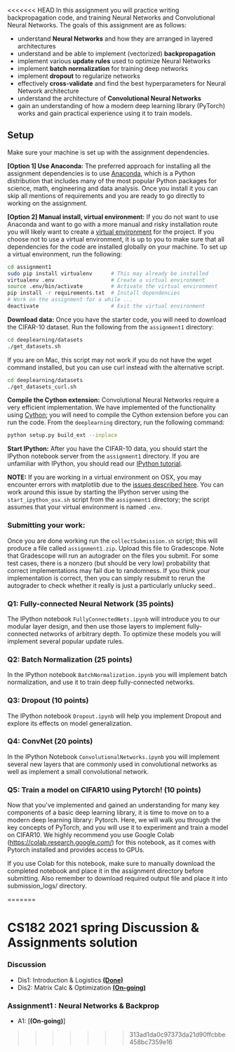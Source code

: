 <<<<<<< HEAD
In this assignment you will practice writing backpropagation code, and training
Neural Networks and Convolutional Neural Networks. The goals of this assignment
are as follows:

- understand **Neural Networks** and how they are arranged in layered
  architectures
- understand and be able to implement (vectorized) **backpropagation**
- implement various **update rules** used to optimize Neural Networks
- implement **batch normalization** for training deep networks
- implement **dropout** to regularize networks
- effectively **cross-validate** and find the best hyperparameters for Neural
  Network architecture
- understand the architecture of **Convolutional Neural Networks**
- gain an understanding of how a modern deep learning library (PyTorch) works
  and gain practical experience using it to train models.

## Setup
Make sure your machine is set up with the assignment dependencies. 

**[Option 1] Use Anaconda:**
The preferred approach for installing all the assignment dependencies is to use
[Anaconda](https://www.continuum.io/downloads), which is a Python distribution
that includes many of the most popular Python packages for science, math,
engineering and data analysis. Once you install it you can skip all mentions of
requirements and you are ready to go directly to working on the assignment.

**[Option 2] Manual install, virtual environment:**
If you do not want to use Anaconda and want to go with a more manual and risky
installation route you will likely want to create a
[virtual environment](http://docs.python-guide.org/en/latest/dev/virtualenvs/)
for the project. If you choose not to use a virtual environment, it is up to you
to make sure that all dependencies for the code are installed globally on your
machine. To set up a virtual environment, run the following:

```bash
cd assignment1
sudo pip install virtualenv      # This may already be installed
virtualenv .env                  # Create a virtual environment
source .env/bin/activate         # Activate the virtual environment
pip install -r requirements.txt  # Install dependencies
# Work on the assignment for a while ...
deactivate                       # Exit the virtual environment
```

**Download data:**
Once you have the starter code, you will need to download the CIFAR-10 dataset.
Run the following from the `assignment1` directory:

```bash
cd deeplearning/datasets
./get_datasets.sh
```

If you are on Mac, this script may not work if you do not have the wget command 
installed, but you can use curl instead with the alternative script.
```bash
cd deeplearning/datasets
./get_datasets_curl.sh
```

**Compile the Cython extension:** Convolutional Neural Networks require a very
efficient implementation. We have implemented of the functionality using
[Cython](http://cython.org/); you will need to compile the Cython extension
before you can run the code. From the `deeplearning` directory, run the following
command:

```bash
python setup.py build_ext --inplace
```

**Start IPython:**
After you have the CIFAR-10 data, you should start the IPython notebook server
from the `assignment1` directory. If you are unfamiliar with IPython, you should 
read our [IPython tutorial](http://cs231n.github.io/ipython-tutorial/).

**NOTE:** If you are working in a virtual environment on OSX, you may encounter
errors with matplotlib due to the
[issues described here](http://matplotlib.org/faq/virtualenv_faq.html).
You can work around this issue by starting the IPython server using the
`start_ipython_osx.sh` script from the `assignment1` directory; the script
assumes that your virtual environment is named `.env`.

### Submitting your work:
Once you are done working run the `collectSubmission.sh` script;
this will produce a file called `assignment1.zip`.
Upload this file to Gradescope.
Note that Gradescope will run an autograder on the files you submit. For some 
test cases, there is a nonzero (but should be very low) probability that correct 
implementations may fail due to randomness. If you think your implementation is 
correct, then you can simply resubmit to rerun the autograder to check whether
it really is just a particularly unlucky seed.. 

### Q1: Fully-connected Neural Network (35 points)
The IPython notebook `FullyConnectedNets.ipynb` will introduce you to our
modular layer design, and then use those layers to implement fully-connected
networks of arbitrary depth. To optimize these models you will implement several
popular update rules.

### Q2: Batch Normalization (25 points)
In the IPython notebook `BatchNormalization.ipynb` you will implement batch
normalization, and use it to train deep fully-connected networks.

### Q3: Dropout (10 points)
The IPython notebook `Dropout.ipynb` will help you implement Dropout and explore
its effects on model generalization.

### Q4: ConvNet (20 points)
In the IPython Notebook `ConvolutionalNetworks.ipynb` you will implement several
new layers that are commonly used in convolutional networks as well as implement
a small convolutional network.

### Q5: Train a model on CIFAR10 using Pytorch! (10 points)
Now that you've implemented and gained an understanding for many key components 
of a basic deep learning library, it is time to move on to a modern deep learning
library: Pytorch. Here, we will walk you through the key concepts of PyTorch, and
you will use it to experiment and train a model on CIFAR10. We highly recommend 
you use Google Colab (https://colab.research.google.com/) for this notebook, as it
comes with Pytorch installed and provides access to GPUs.

If you use Colab for this notebook, make sure to manually download the completed 
notebook and place it in the assignment directory before submitting. Also remember 
to download required output file and place it into submission_logs/ directory.


=======
# CS182 2021 spring Discussion & Assignments solution

### Discussion
* Dis1: Introduction & Logistics [__(Done)__](https://github.com/oldboy818/CS182/blob/main/Discussion/dis1_Introduction%20%26%20Logistics..pdf)
* Dis2: Matrix Calc & Optimization [__(On-going)__](https://github.com/oldboy818/CS182/blob/main/Discussion/dis2_Matrix%20Calc%20%26%20Optimization.pdf)


### Assignment1 : Neural Networks & Backprop
* A1: [__(On-going)__]
>>>>>>> 313ad1da0c97373da21d90ffcbbe458bc7359e16
